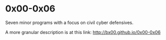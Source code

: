 # 0x00-0x06
Seven minor programs with a focus on civil cyber defensives.

A more granular description is at this link:
  http://bx00.github.io/0x00-0x06

